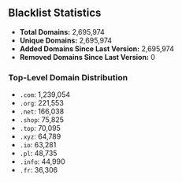 ## Blacklist Statistics

- **Total Domains:** 2,695,974
- **Unique Domains:** 2,695,974
- **Added Domains Since Last Version:** 2,695,974
- **Removed Domains Since Last Version:** 0

### Top-Level Domain Distribution

-  `.com`: 1,239,054
-  `.org`: 221,553
-  `.net`: 166,038
-  `.shop`: 75,825
-  `.top`: 70,095
-  `.xyz`: 64,789
-  `.io`: 63,281
-  `.pl`: 48,735
-  `.info`: 44,990
-  `.fr`: 36,306
